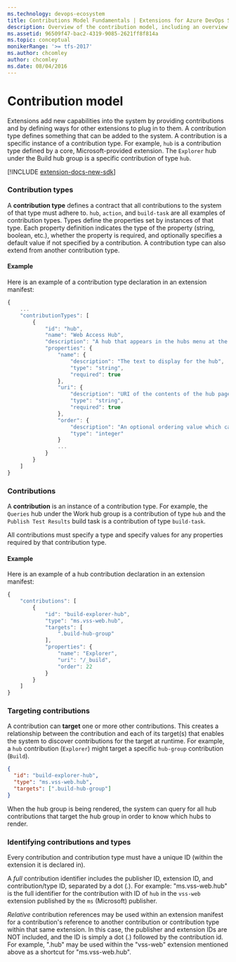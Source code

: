 ```yaml
---
ms.technology: devops-ecosystem
title: Contributions Model Fundamentals | Extensions for Azure DevOps Services
description: Overview of the contribution model, including an overview of contributions, types, and targeting other contributions
ms.assetid: 96509f47-bac2-4319-9085-2621ff8f814a
ms.topic: conceptual
monikerRange: '>= tfs-2017'
ms.author: chcomley
author: chcomley
ms.date: 08/04/2016
---
```


# Contribution model

Extensions add new capabilities into the system by providing contributions and by defining ways for other extensions to plug in to them.
A contribution type defines something that can be added to the system. A contribution is a specific instance of a contribution type. For
example, `hub` is a contribution type defined by a core, Microsoft-provided extension. The `Explorer` hub under the Build hub group is a
specific contribution of type `hub`.

[!INCLUDE [extension-docs-new-sdk](../../includes/extension-docs-new-sdk.md)]

### Contribution types

A **contribution type** defines a contract that all contributions to the system of that type must adhere to. `hub`, `action`, and `build-task`
are all examples of contribution types. Types define the properties set by instances of that type. Each property definition indicates the type
of the property (string, boolean, etc.), whether the property is required, and optionally specifies a default value if not specified by a
contribution. A contribution type can also extend from another contribution type.

#### Example

Here is an example of a contribution type declaration in an extension manifest:

```js
{
    ...
    "contributionTypes": [
        {
            "id": "hub",
            "name": "Web Access Hub",
            "description": "A hub that appears in the hubs menu at the top of web pages.",
            "properties": {
                "name": {
                    "description": "The text to display for the hub",
                    "type": "string",
                    "required": true
                },
                "uri": {
                    "description": "URI of the contents of the hub page",
                    "type": "string",
                    "required": true
                },
                "order": {
                    "description": "An optional ordering value which can indicate in which position to place the hub within the hub group",
                    "type": "integer"
                }
				...
            }
        }
    ]
}
```

### Contributions

A **contribution** is an instance of a contribution type. For example, the `Queries` hub under the Work hub group is a contribution
of type `hub` and the `Publish Test Results` build task is a contribution of type `build-task`.

All contributions must specify a type and specify values for any properties required by that contribution type.

#### Example

Here is an example of a hub contribution declaration in an extension manifest:

```js
{
    "contributions": [
        {
            "id": "build-explorer-hub",
            "type": "ms.vss-web.hub",
            "targets": [
                ".build-hub-group"
            ],
            "properties": {
                "name": "Explorer",
                "uri": "/_build",
                "order": 22
            }
        }
    ]
}
```

### Targeting contributions

A contribution can **target** one or more other contributions. This creates a relationship between the contribution and each of its
target(s) that enables the system to discover contributions for the target at runtime. For example, a `hub` contribution (`Explorer`)
might target a specific `hub-group` contribution (`Build`).

```json
{
  "id": "build-explorer-hub",
  "type": "ms.vss-web.hub",
  "targets": [".build-hub-group"]
}
```

When the hub group is being rendered, the system can query for all hub
contributions that target the hub group in order to know which hubs to render.

### Identifying contributions and types

Every contribution and contribution type must have a unique ID (within the extension it is declared in).

A _full_ contribution identifier includes the publisher ID, extension ID, and contribution/type ID, separated by
a dot (.). For example: "ms.vss-web.hub" is the full identifier for the contribution with ID of `hub` in the `vss-web` extension published
by the `ms` (Microsoft) publisher.

_Relative_ contribution references may be used within an extension manifest for a contribution's reference to another contribution or contribution
type within that same extension. In this case, the publisher and extension IDs are NOT included, and the ID is simply a dot (.) followed
by the contribution id. For example, ".hub" may be used within the "vss-web" extension mentioned above as a shortcut for "ms.vss-web.hub".
